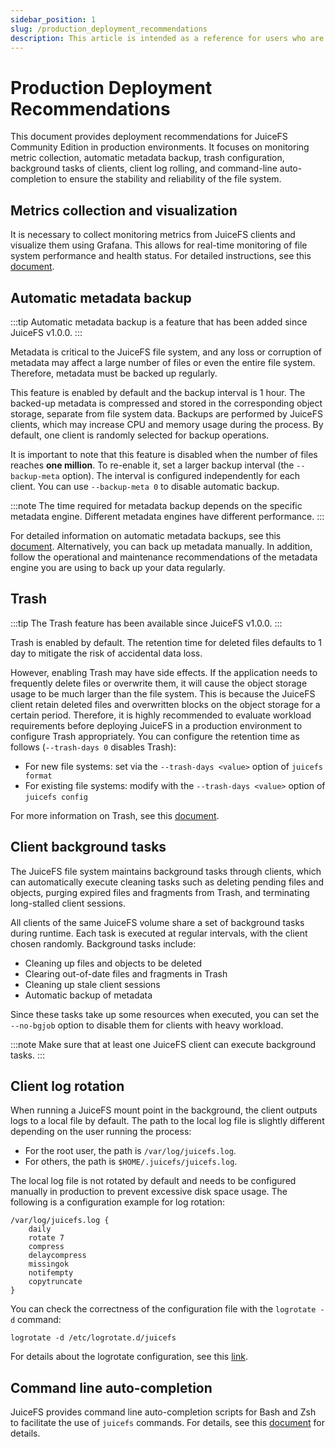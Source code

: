 ```yaml
---
sidebar_position: 1
slug: /production_deployment_recommendations
description: This article is intended as a reference for users who are about to deploy JuiceFS to a production environment and provides a series of environment configuration recommendations.
---
```


# Production Deployment Recommendations

This document provides deployment recommendations for JuiceFS Community Edition in production environments. It focuses on monitoring metric collection, automatic metadata backup, trash configuration, background tasks of clients, client log rolling, and command-line auto-completion to ensure the stability and reliability of the file system.

## Metrics collection and visualization

It is necessary to collect monitoring metrics from JuiceFS clients and visualize them using Grafana. This allows for real-time monitoring of file system performance and health status. For detailed instructions, see this [document](../administration/monitoring.md).

## Automatic metadata backup

:::tip
Automatic metadata backup is a feature that has been added since JuiceFS v1.0.0.
:::

Metadata is critical to the JuiceFS file system, and any loss or corruption of metadata may affect a large number of files or even the entire file system. Therefore, metadata must be backed up regularly.

This feature is enabled by default and the backup interval is 1 hour. The backed-up metadata is compressed and stored in the corresponding object storage, separate from file system data. Backups are performed by JuiceFS clients, which may increase CPU and memory usage during the process. By default, one client is randomly selected for backup operations.

It is important to note that this feature is disabled when the number of files reaches **one million**. To re-enable it, set a larger backup interval (the `--backup-meta` option). The interval is configured independently for each client. You can use `--backup-meta 0` to disable automatic backup.

:::note
The time required for metadata backup depends on the specific metadata engine. Different metadata engines have different performance.
:::

For detailed information on automatic metadata backups, see this [document](../administration/metadata_dump_load.md#backup-automatically). Alternatively, you can back up metadata manually. In addition, follow the operational and maintenance recommendations of the metadata engine you are using to back up your data regularly.

## Trash

:::tip
The Trash feature has been available since JuiceFS v1.0.0.
:::

Trash is enabled by default. The retention time for deleted files defaults to 1 day to mitigate the risk of accidental data loss.

However, enabling Trash may have side effects. If the application needs to frequently delete files or overwrite them, it will cause the object storage usage to be much larger than the file system. This is because the JuiceFS client retain deleted files and overwritten blocks on the object storage for a certain period. Therefore, it is highly recommended to evaluate workload requirements before deploying JuiceFS in a production environment to configure Trash appropriately. You can configure the retention time as follows (`--trash-days 0` disables Trash):

- For new file systems: set via the `--trash-days <value>` option of `juicefs format`
- For existing file systems: modify with the `--trash-days <value>` option of `juicefs config`

For more information on Trash, see this [document](../security/trash.md).

## Client background tasks

The JuiceFS file system maintains background tasks through clients, which can automatically execute cleaning tasks such as deleting pending files and objects, purging expired files and fragments from Trash, and terminating long-stalled client sessions.

All clients of the same JuiceFS volume share a set of background tasks during runtime. Each task is executed at regular intervals, with the client chosen randomly. Background tasks include:

- Cleaning up files and objects to be deleted
- Clearing out-of-date files and fragments in Trash
- Cleaning up stale client sessions
- Automatic backup of metadata

Since these tasks take up some resources when executed, you can set the `--no-bgjob` option to disable them for clients with heavy workload.

:::note
Make sure that at least one JuiceFS client can execute background tasks.
:::

## Client log rotation

When running a JuiceFS mount point in the background, the client outputs logs to a local file by default. The path to the local log file is slightly different depending on the user running the process:

- For the root user, the path is `/var/log/juicefs.log`.
- For others, the path is `$HOME/.juicefs/juicefs.log`.

The local log file is not rotated by default and needs to be configured manually in production to prevent excessive disk space usage. The following is a configuration example for log rotation:

```text title="/etc/logrotate.d/juicefs"
/var/log/juicefs.log {
    daily
    rotate 7
    compress
    delaycompress
    missingok
    notifempty
    copytruncate
}
```

You can check the correctness of the configuration file with the `logrotate -d` command:

```shell
logrotate -d /etc/logrotate.d/juicefs
```

For details about the logrotate configuration, see this [link](https://linux.die.net/man/8/logrotate).

## Command line auto-completion

JuiceFS provides command line auto-completion scripts for Bash and Zsh to facilitate the use of `juicefs` commands. For details, see this [document](../reference/command_reference.md#Auto-completion) for details.
